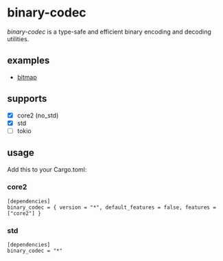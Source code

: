 # binary-codec

_binary-codec_ is a type-safe and efficient binary encoding and decoding utilities.

## examples

- [bitmap](./tests/bitmap.rs)

## supports

- [x] core2 (no_std)
- [x] std
- [ ] tokio

## usage

Add this to your Cargo.toml:

### core2

```
[dependencies]
binary_codec = { version = "*", default_features = false, features = ["core2"] }
```

### std

```
[dependencies]
binary_codec = "*"
```
